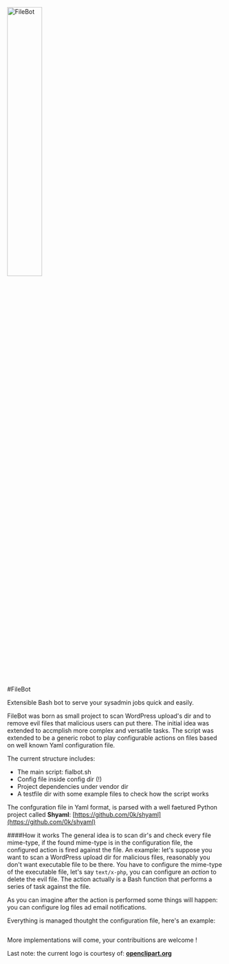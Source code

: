 <img src="https://openclipart.org/download/194634/Friendly-Robot-Remix-by-Merlin2525.svg" alt="FileBot" width="40%" height="40%">

#FileBot

Extensible Bash bot to serve your sysadmin jobs quick and easily.

FileBot was born as small project to scan WordPress upload's dir and to remove
evil files that malicious users can put there.
The initial idea was extended to accmplish more complex and versatile tasks.
The script was extended to be a generic robot to play configurable actions on files 
based on well known Yaml configuration file.

The current structure includes:
- The main script: fialbot.sh
- Config file inside config dir (!)
- Project dependencies under vendor dir
- A testfile dir with some example files to check how the script works

The confguration file in Yaml format, is parsed with a well faetured
Python project called **Shyaml**: [https://github.com/0k/shyaml](https://github.com/0k/shyaml)

####How it works
The general idea is to scan dir's and check every file mime-type, if the found mime-type is in the configuration file, the configured action is fired against the file.
An example: let's suppose you want to scan a WordPress upload dir for malicious files, reasonably you don't want executable file to be there.
You have to configure the mime-type of the executable file, let's say `text/x-php`, you can configure an *action* to delete the evil file.
The action actually is a Bash function that performs a series of task against the file.

As you can imagine after the action is performed some things will happen: you can configure log files ad email notifications.

Everything is managed thoutght the configuration file, here's an example:
<pre>
</pre>

More implementations will come, your contribuitions are welcome !

Last note: the current logo is courtesy of: **[openclipart.org](https://openclipart.org/download/194634/Friendly-Robot-Remix-by-Merlin2525.svg  "FileBot")**